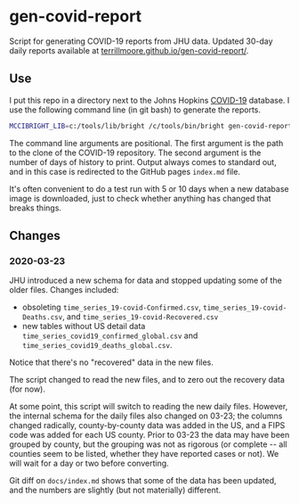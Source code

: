 # gen-covid-report

Script for generating COVID-19 reports from JHU data. Updated 30-day daily reports available at [terrillmoore.github.io/gen-covid-report/](https://terrillmoore.github.io/gen-covid-report/).

## Use

I put this repo in a directory next to the Johns Hopkins [COVID-19](https://github.com/CSSEGISandData/COVID-19) database.
I use the following command line (in git bash) to generate the reports.

```bash
MCCIBRIGHT_LIB=c:/tools/lib/bright /c/tools/bin/bright gen-covid-report.bri ../COVID-19/ 30 > docs/index.md
```

The command line arguments are positional. The first argument is the path to the clone of the COVID-19 repository. The second argument is the number of days of history to print. Output always comes to standard out, and in this case is redirected to the GitHub pages `index.md` file.

It's often convenient to do a test run with 5 or 10 days when a new database image is downloaded, just to check whether anything has changed that breaks things.

## Changes

### 2020-03-23

JHU introduced a new schema for data and stopped updating some of the older files. Changes included:

- obsoleting `time_series_19-covid-Confirmed.csv`, `time_series_19-covid-Deaths.csv`, and `time_series_19-covid-Recovered.csv`
- new tables without US detail data `time_series_covid19_confirmed_global.csv` and `time_series_covid19_deaths_global.csv`.

Notice that there's no "recovered" data in the new files.

The script changed to read the new files, and to zero out the recovery data (for now).

At some point, this script will switch to reading the new daily files. However, the internal schema for the daily files also changed on 03-23; the columns changed radically, county-by-county data was added in the US, and a FIPS code was added for each US county. Prior to 03-23 the data may have been grouped by county, but the grouping was not as rigorous (or complete -- all counties seem to be listed, whether they have reported cases or not). We will wait for a day or two before converting.

Git diff on `docs/index.md` shows that some of the data has been updated, and the numbers are slightly (but not materially) different.
